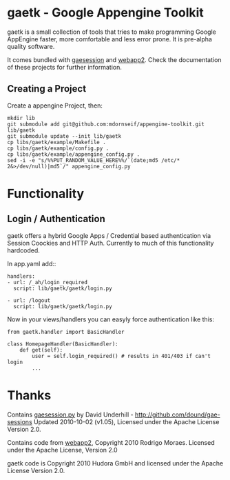 gaetk - Google Appengine Toolkit
================================

gaetk is a small collection of tools that tries to make programming Google AppEngine faster, more comfortable
and less error prone. It is pre-alpha quality software.

It comes bundled with [gaesession][1] and [webapp2][2]. Check the documentation of these projects for further information.

Creating a Project
------------------

Create a appengine Project, then:

    mkdir lib
    git submodule add git@github.com:mdornseif/appengine-toolkit.git lib/gaetk
    git submodule update --init lib/gaetk
    cp libs/gaetk/example/Makefile .
    cp libs/gaetk/example/config.py .
    cp libs/gaetk/example/appengine_config.py .
    sed -i -e "s/%%PUT_RANDOM_VALUE_HERE%%/`(date;md5 /etc/* 2&>/dev/null)|md5`/" appengine_config.py


Functionality
=============

Login / Authentication
----------------------

gaetk offers a hybrid Google Apps / Credential based authentication via Session Coockies and HTTP Auth. Currently to much of this functionality hardcoded.

In app.yaml add::

    handlers:
    - url: /_ah/login_required
      script: lib/gaetk/gaetk/login.py
    
    - url: /logout
      script: lib/gaetk/gaetk/login.py


Now in your views/handlers you can easyly force authentication like this:

    from gaetk.handler import BasicHandler
    
    class HomepageHandler(BasicHandler):
        def get(self):
            user = self.login_required() # results in 401/403 if can't login
            ...


Thanks
======

Contains [gaesession.py][1] by David Underhill - http://github.com/dound/gae-sessions
Updated 2010-10-02 (v1.05), Licensed under the Apache License Version 2.0.

Contains code from [webapp2][2], Copyright 2010 Rodrigo Moraes.
Licensed under the Apache License, Version 2.0

gaetk code is Copyright 2010 Hudora GmbH and licensed under the Apache License Version 2.0.


[1]: https://github.com/dound/gae-sessions
[2]: http://code.google.com/p/webapp-improved/